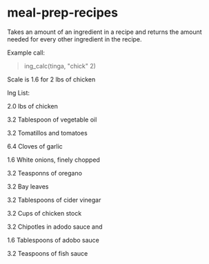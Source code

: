 # meal-prep-recipes
Takes an amount of an ingredient in a recipe and returns the amount needed for every other ingredient in the recipe. 

Example call:
>ing_calc(tinga, "chick" 2)


Scale is 1.6 for 2 lbs of chicken

Ing List:

2.0 lbs of chicken

3.2 Tablespoon of vegetable oil

3.2 Tomatillos and tomatoes

6.4 Cloves of garlic

1.6 White onions, finely chopped

3.2 Teasponns of oregano

3.2 Bay leaves

3.2 Tablespoons of cider vinegar

3.2 Cups of chicken stock

3.2 Chipotles in adodo sauce and

1.6 Tablespoons of adobo sauce

3.2 Teaspoons of fish sauce
